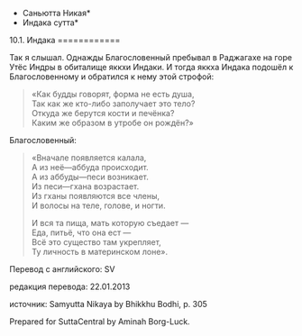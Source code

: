 * Саньютта Никая*
* Индака сутта*

10\.1\. Индака
\=\=\=\=\=\=\=\=\=\=\=\=

Так я слышал\. Однажды Благословенный пребывал в Раджагахе на горе Утёс Индры в обиталище яккхи Индаки\. И тогда яккха Индака подошёл к Благословенному и обратился к нему этой строфой:

> «Как будды говорят, форма не есть душа,  
> Так как же кто\-либо заполучает это тело?  
> Откуда же берутся кости и печёнка?  
> Каким же образом в утробе он рождён?»

Благословенный:
> «Вначале появляется калала,  
> А из неё—аббуда происходит\.  
> А из аббуды—песи возникает\.  
> Из песи—гхана возрастает\.  
> Из гханы появляются все члены,  
> И волосы на теле, голове, и ногти\.  
>   
> И вся та пища, мать которую съедает —  
> Еда, питьё, что она ест —  
> Всё это существо там укрепляет,  
> Ту личность в материнском лоне»\.

Перевод с английского: SV

редакция перевода: 22\.01\.2013

источник: Samyutta Nikaya by Bhikkhu Bodhi, p\. 305

Prepared for SuttaCentral by Aminah Borg\-Luck\.